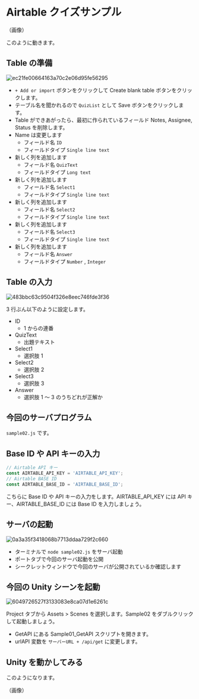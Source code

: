 # Airtable クイズサンプル

（画像）

このように動きます。

## Table の準備

![ec21fe00664163a70c2e06d95fe56295](https://i.gyazo.com/ec21fe00664163a70c2e06d95fe56295.png)

- `+ Add or import` ボタンをクリックして Create blank table ボタンをクリックします。
- テーブル名を聞かれるので `QuizList` として Save ボタンをクリックします。
- Table ができあがったら、最初に作られているフィールド Notes, Assignee, Status を削除します。
- Name は変更します
  - フィールド名 `ID`
  - フィールドタイプ `Single line text`
- 新しく列を追加します
  - フィールド名 `QuizText`
  - フィールドタイプ `Long text`
- 新しく列を追加します
  - フィールド名 `Select1`
  - フィールドタイプ `Single line text`
- 新しく列を追加します
  - フィールド名 `Select2`
  - フィールドタイプ `Single line text`
- 新しく列を追加します
  - フィールド名 `Select3`
  - フィールドタイプ `Single line text`
- 新しく列を追加します
  - フィールド名 `Answer`
  - フィールドタイプ `Number` , `Integer`

## Table の入力

![483bbc63c9504f326e8eec746fde3f36](https://i.gyazo.com/483bbc63c9504f326e8eec746fde3f36.png)

3 行ぶん以下のように設定します。

- ID
  - 1 からの連番
- QuizText
  - 出題テキスト
- Select1
  - 選択肢 1
- Select2
  - 選択肢 2
- Select3
  - 選択肢 3
- Answer
  - 選択肢 1 ～ 3 のうちどれが正解か

## 今回のサーバプログラム

`sample02.js` です。

## Base ID や API キーの入力

```js
// Airtable API キー
const AIRTABLE_API_KEY = 'AIRTABLE_API_KEY';
// Airtable BASE ID
const AIRTABLE_BASE_ID = 'AIRTABLE_BASE_ID';
```

こちらに Base ID や API キーの入力をします。AIRTABLE_API_KEY には API キー、AIRTABLE_BASE_ID には Base ID を入力しましょう。

## サーバの起動

![0a3a35f3418068b7713ddaa729f2c660](https://i.gyazo.com/0a3a35f3418068b7713ddaa729f2c660.png)

- ターミナルで `node sample02.js` をサーバ起動
- ポートタブで今回のサーバ起動を公開
- シークレットウィンドウで今回のサーバが公開されているか確認します

## 今回の Unity シーンを起動

![6049726527f3133083e8ca07d1e6261c](https://i.gyazo.com/6049726527f3133083e8ca07d1e6261c.png)

Project タブから Assets > Scenes を選択します。Sample02 をダブルクリックして起動しましょう。

- GetAPI にある Sample01_GetAPI スクリプトを開きます。
- urlAPI 変数を `サーバーURL + /api/get` に変更します。

## Unity を動かしてみる

このようになります。

（画像）